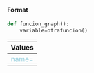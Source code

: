 #### Format

```python
def funcion_graph():
	variable=otrafuncion()
```

|               Values               |
| :--------------------------------: |
| <font color="#92cddc">name=</font> |


